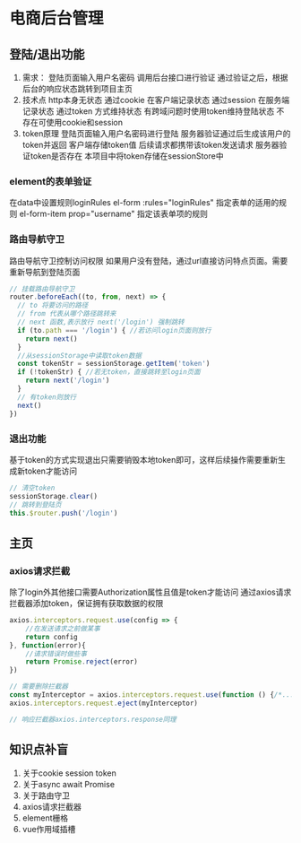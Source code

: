 # 电商后台管理
## 登陆/退出功能
  1. 需求：
    登陆页面输入用户名密码
    调用后台接口进行验证
    通过验证之后，根据后台的响应状态跳转到项目主页
  2. 技术点
    http本身无状态
    通过cookie 在客户端记录状态
    通过session 在服务端记录状态
    通过token 方式维持状态
    有跨域问题时使用token维持登陆状态
    不存在可使用cookie和session
  3. token原理
    登陆页面输入用户名密码进行登陆
    服务器验证通过后生成该用户的token并返回
    客户端存储token值
    后续请求都携带该token发送请求
    服务器验证token是否存在
  本项目中将token存储在sessionStore中

### element的表单验证
  在data中设置规则loginRules
  el-form :rules="loginRules" 指定表单的适用的规则
  el-form-item prop="username" 指定该表单项的规则
### 路由导航守卫
  路由导航守卫控制访问权限
  如果用户没有登陆，通过url直接访问特点页面。需要重新导航到登陆页面
```js
// 挂载路由导航守卫
router.beforeEach((to, from, next) => {
  // to 将要访问的路径
  // from 代表从哪个路径跳转来
  // next 函数,表示放行 next('/login') 强制跳转
  if (to.path === '/login') { //若访问login页面则放行
    return next()
  }
  //从sessionStorage中读取token数据
  const tokenStr = sessionStorage.getItem('token')
  if (!tokenStr) { //若无token，直接跳转至login页面
    return next('/login')
  }
  // 有token则放行
  next()
})
```
### 退出功能
  基于token的方式实现退出只需要销毁本地token即可，这样后续操作需要重新生成新token才能访问

```js
// 清空token
sessionStorage.clear()
// 跳转到登陆页
this.$router.push('/login')
```
## 主页
### axios请求拦截
  除了login外其他接口需要Authorization属性且值是token才能访问
  通过axios请求拦截器添加token，保证拥有获取数据的权限
```js
axios.interceptors.request.use(config => {
    //在发送请求之前做某事
    return config
}, function(error){
    //请求错误时做些事
    return Promise.reject(error)
})

// 需要删除拦截器
const myInterceptor = axios.interceptors.request.use(function () {/*...*/});
axios.interceptors.request.eject(myInterceptor)

// 响应拦截器axios.interceptors.response同理
```
## 知识点补盲
  1. 关于cookie session token
  2. 关于async await Promise
  3. 关于路由守卫
  4. axios请求拦截器
  5. element栅格
  6. vue作用域插槽